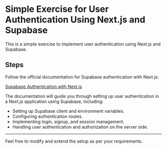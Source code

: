 # Simple Exercise for User Authentication Using Next.js and Supabase

This is a simple exercise to implement user authentication using Next.js and Supabase.

## Steps

Follow the official documentation for Supabase authentication with Next.js:

[Supabase Authentication with Next.js](https://supabase.com/docs/guides/auth/server-side/nextjs?queryGroups=router&router=app)

The documentation will guide you through setting up user authentication in a Next.js application using Supabase, including:

- Setting up Supabase client and environment variables.
- Configuring authentication routes.
- Implementing login, signup, and session management.
- Handling user authentication and authorization on the server side.

---

Feel free to modify and extend the setup as per your requirements.
